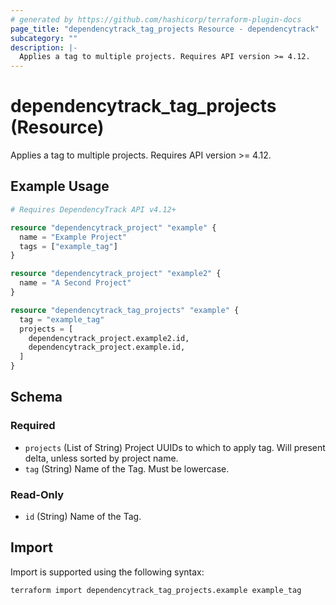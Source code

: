 ```yaml
---
# generated by https://github.com/hashicorp/terraform-plugin-docs
page_title: "dependencytrack_tag_projects Resource - dependencytrack"
subcategory: ""
description: |-
  Applies a tag to multiple projects. Requires API version >= 4.12.
---
```


# dependencytrack_tag_projects (Resource)

Applies a tag to multiple projects. Requires API version >= 4.12.

## Example Usage

```terraform
# Requires DependencyTrack API v4.12+

resource "dependencytrack_project" "example" {
  name = "Example Project"
  tags = ["example_tag"]
}

resource "dependencytrack_project" "example2" {
  name = "A Second Project"
}

resource "dependencytrack_tag_projects" "example" {
  tag = "example_tag"
  projects = [
    dependencytrack_project.example2.id,
    dependencytrack_project.example.id,
  ]
}
```

<!-- schema generated by tfplugindocs -->
## Schema

### Required

- `projects` (List of String) Project UUIDs to which to apply tag. Will present delta, unless sorted by project name.
- `tag` (String) Name of the Tag. Must be lowercase.

### Read-Only

- `id` (String) Name of the Tag.

## Import

Import is supported using the following syntax:

```shell
terraform import dependencytrack_tag_projects.example example_tag
```
